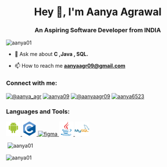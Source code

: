 <h1 align="center">Hey 👋, I'm Aanya Agrawal</h1>
<h3 align="center">An Aspiring Software Developer from INDIA</h3>

<p align="left"> <img src="https://komarev.com/ghpvc/?username=aanya01&label=Profile%20views&color=0e75b6&style=flat" alt="aanya01" /> </p>

- 💬 Ask me about **C ,Java , SQL.**

- 📫 How to reach me **aanyaagr09@gmail.com**

<h3 align="left">Connect with me:</h3>
<p align="left">
<a href="https://twitter.com/@aanya_agr" target="blank"><img align="center" src="https://raw.githubusercontent.com/rahuldkjain/github-profile-readme-generator/master/src/images/icons/Social/twitter.svg" alt="@aanya_agr" height="30" width="40" /></a>
<a href="https://linkedin.com/in/aanya09" target="blank"><img align="center" src="https://raw.githubusercontent.com/rahuldkjain/github-profile-readme-generator/master/src/images/icons/Social/linked-in-alt.svg" alt="aanya09" height="30" width="40" /></a>
<a href="https://www.hackerrank.com/@aanyaagr09" target="blank"><img align="center" src="https://raw.githubusercontent.com/rahuldkjain/github-profile-readme-generator/master/src/images/icons/Social/hackerrank.svg" alt="@aanyaagr09" height="30" width="40" /></a>
<a href="https://discord.gg/aanya6523" target="blank"><img align="center" src="https://raw.githubusercontent.com/rahuldkjain/github-profile-readme-generator/master/src/images/icons/Social/discord.svg" alt="aanya6523" height="30" width="40" /></a>
</p>

<h3 align="left">Languages and Tools:</h3>
<p align="left"> <a href="https://developer.android.com" target="_blank" rel="noreferrer"> <img src="https://raw.githubusercontent.com/devicons/devicon/master/icons/android/android-original-wordmark.svg" alt="android" width="40" height="40"/> </a> <a href="https://www.cprogramming.com/" target="_blank" rel="noreferrer"> <img src="https://raw.githubusercontent.com/devicons/devicon/master/icons/c/c-original.svg" alt="c" width="40" height="40"/> </a> <a href="https://www.figma.com/" target="_blank" rel="noreferrer"> <img src="https://www.vectorlogo.zone/logos/figma/figma-icon.svg" alt="figma" width="40" height="40"/> </a> <a href="https://www.java.com" target="_blank" rel="noreferrer"> <img src="https://raw.githubusercontent.com/devicons/devicon/master/icons/java/java-original.svg" alt="java" width="40" height="40"/> </a> <a href="https://www.mysql.com/" target="_blank" rel="noreferrer"> <img src="https://raw.githubusercontent.com/devicons/devicon/master/icons/mysql/mysql-original-wordmark.svg" alt="mysql" width="40" height="40"/> </a> </p>

<p>&nbsp;<img align="center" src="https://github-readme-stats.vercel.app/api?username=aanya01&show_icons=true&locale=en" alt="aanya01" /></p>

<p><img align="center" src="https://github-readme-streak-stats.herokuapp.com/?user=aanya01&" alt="aanya01" /></p>
